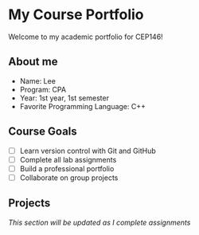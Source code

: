 # My Course Portfolio

Welcome to my academic portfolio for CEP146!

## About me
- Name: Lee
- Program: CPA
- Year: 1st year, 1st semester
- Favorite Programming Language: C++

## Course Goals
- [ ] Learn version control with Git and GitHub
- [ ] Complete all lab assignments
- [ ] Build a professional portfolio
- [ ] Collaborate on group projects

## Projects 
*This section will be updated as I complete assignments*
